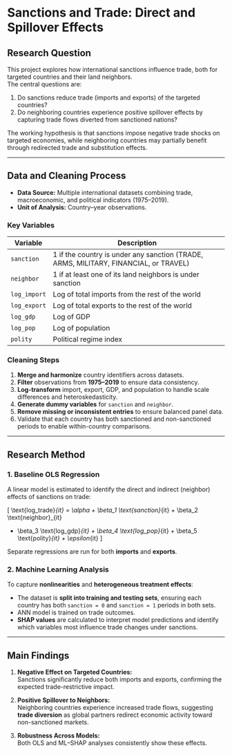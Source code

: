 # Sanctions and Trade: Direct and Spillover Effects

## Research Question
This project explores how international sanctions influence trade, both for targeted countries and their land neighbors.  
The central questions are:

1. Do sanctions reduce trade (imports and exports) of the targeted countries?  
2. Do neighboring countries experience positive spillover effects by capturing trade flows diverted from sanctioned nations?

The working hypothesis is that sanctions impose negative trade shocks on targeted economies, while neighboring countries may partially benefit through redirected trade and substitution effects.

---

## Data and Cleaning Process

- **Data Source:** Multiple international datasets combining trade, macroeconomic, and political indicators (1975–2019).  
- **Unit of Analysis:** Country–year observations.

### Key Variables
| Variable | Description |
|-----------|--------------|
| `sanction` | 1 if the country is under any sanction (TRADE, ARMS, MILITARY, FINANCIAL, or TRAVEL) |
| `neighbor` | 1 if at least one of its land neighbors is under sanction |
| `log_import` | Log of total imports from the rest of the world |
| `log_export` | Log of total exports to the rest of the world |
| `log_gdp` | Log of GDP |
| `log_pop` | Log of population |
| `polity` | Political regime index |

### Cleaning Steps
1. **Merge and harmonize** country identifiers across datasets.  
2. **Filter** observations from **1975–2019** to ensure data consistency.  
3. **Log-transform** import, export, GDP, and population to handle scale differences and heteroskedasticity.  
4. **Generate dummy variables** for `sanction` and `neighbor`.  
5. **Remove missing or inconsistent entries** to ensure balanced panel data.  
6. Validate that each country has both sanctioned and non-sanctioned periods to enable within-country comparisons.

---

## Research Method

### 1. Baseline OLS Regression
A linear model is estimated to identify the direct and indirect (neighbor) effects of sanctions on trade:

\[
\text{log\_trade}_{it} = \alpha + \beta_1 \text{sanction}_{it} + \beta_2 \text{neighbor}_{it}
+ \beta_3 \text{log\_gdp}_{it} + \beta_4 \text{log\_pop}_{it} + \beta_5 \text{polity}_{it} + \epsilon_{it}
\]

Separate regressions are run for both **imports** and **exports**.

### 2. Machine Learning Analysis
To capture **nonlinearities** and **heterogeneous treatment effects**:
- The dataset is **split into training and testing sets**, ensuring each country has both `sanction = 0` and `sanction = 1` periods in both sets.  
- ANN model is trained on trade outcomes.  
- **SHAP values** are calculated to interpret model predictions and identify which variables most influence trade changes under sanctions.

---

## Main Findings

1. **Negative Effect on Targeted Countries:**  
   Sanctions significantly reduce both imports and exports, confirming the expected trade-restrictive impact.

2. **Positive Spillover to Neighbors:**  
   Neighboring countries experience increased trade flows, suggesting **trade diversion** as global partners redirect economic activity toward non-sanctioned markets.

3. **Robustness Across Models:**  
   Both OLS and ML–SHAP analyses consistently show these effects.



